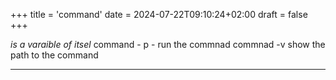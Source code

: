 +++
title = 'command'
date = 2024-07-22T09:10:24+02:00
draft = false
+++

*is a varaible of itsel*
 command - p - run the commnad
 commnad -v show the path to the command 

---
